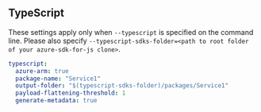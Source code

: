 ## TypeScript

These settings apply only when `--typescript` is specified on the command line.
Please also specify `--typescript-sdks-folder=<path to root folder of your azure-sdk-for-js clone>`.

```yaml $(typescript)
typescript:
  azure-arm: true
  package-name: "Service1"
  output-folder: "$(typescript-sdks-folder)/packages/Service1"
  payload-flattening-threshold: 1
  generate-metadata: true
```

